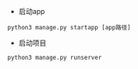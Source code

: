 - 启动app
```shell
python3 manage.py startapp [app路径]
```
- 启动项目
```shell
python3 manage.py runserver
```